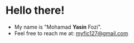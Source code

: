 # Hello there!
- My name is "Mohamad **Yasin** Fozi".
- Feel free to reach me at: myfic127@gmail.com
<!---
MYFIC127/MYFIC127 is a ✨ special ✨ repository because its `README.md` (this file) appears on your GitHub profile.
You can click the Preview link to take a look at your changes.
--->
